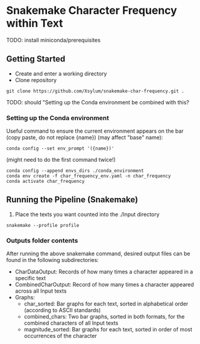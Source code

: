 # Snakemake Character Frequency within Text

TODO: install miniconda/prerequisites

## Getting Started

- Create and enter a working directory
- Clone repository
```
git clone https://github.com/Xsylum/snakemake-char-frequency.git .
```
TODO: should "Setting up the Conda environment be combined with this?

### Setting up the Conda environment

Useful command to ensure the current environment appears on the bar (copy paste, do not replace {name}) (may affect "base" name):
```
conda config --set env_prompt '({name})'
```

(might need to do the first command twice!)
```
conda config --append envs_dirs ./conda_environment
conda env create -f char_frequency_env.yaml -n char_frequency
conda activate char_frequency
```

## Running the Pipeline (Snakemake)

1. Place the texts you want counted into the ./Input directory
```
snakemake --profile profile
```

### Outputs folder contents
After running the above snakemake command, desired output files can be found in the following subdirectories:

- CharDataOutput: Records of how many times a character appeared in a specific text
- CombinedCharOutput: Record of how many times a character appeared across all Input texts
- Graphs:
    - char_sorted: Bar graphs for each text, sorted in alphabetical order (according to ASCII standards)
    - combined_chars: Two bar graphs, sorted in both formats, for the combined characters of all Input texts
    - magnitude_sorted: Bar graphs for each text, sorted in order of most occurrences of the character

